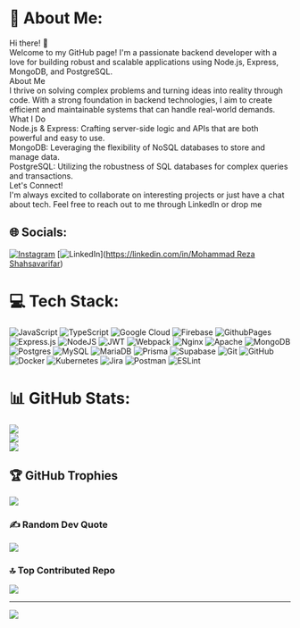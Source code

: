 # 💫 About Me:

Hi there! 👋<br>Welcome to my GitHub page! I'm a passionate backend developer with a love for building robust and scalable applications using Node.js, Express, MongoDB, and PostgreSQL.<br>About Me<br>I thrive on solving complex problems and turning ideas into reality through code. With a strong foundation in backend technologies, I aim to create efficient and maintainable systems that can handle real-world demands.<br>What I Do<br>Node.js & Express: Crafting server-side logic and APIs that are both powerful and easy to use.<br>MongoDB: Leveraging the flexibility of NoSQL databases to store and manage data.<br>PostgreSQL: Utilizing the robustness of SQL databases for complex queries and transactions.<br>Let's Connect!<br>I'm always excited to collaborate on interesting projects or just have a chat about tech. Feel free to reach out to me through LinkedIn or drop me

## 🌐 Socials:

[![Instagram](https://img.shields.io/badge/Instagram-%23E4405F.svg?logo=Instagram&logoColor=white)](https://instagram.com/_69.ir) [![LinkedIn](https://img.shields.io/badge/LinkedIn-%230077B5.svg?logo=linkedin&logoColor=white)]([https://linkedin.com/in/Mohammad Reza Shahsavarifar](https://www.linkedin.com/in/mohammad-reza-shahsavarifar-90b82025b?utm_source=share&utm_campaign=share_via&utm_content=profile&utm_medium=android_app))

# 💻 Tech Stack:

![JavaScript](https://img.shields.io/badge/javascript-%23323330.svg?style=flat&logo=javascript&logoColor=%23F7DF1E) ![TypeScript](https://img.shields.io/badge/typescript-%23007ACC.svg?style=flat&logo=typescript&logoColor=white) ![Google Cloud](https://img.shields.io/badge/GoogleCloud-%234285F4.svg?style=flat&logo=google-cloud&logoColor=white) ![Firebase](https://img.shields.io/badge/firebase-%23039BE5.svg?style=flat&logo=firebase) ![GithubPages](https://img.shields.io/badge/github%20pages-121013?style=flat&logo=github&logoColor=white) ![Express.js](https://img.shields.io/badge/express.js-%23404d59.svg?style=flat&logo=express&logoColor=%2361DAFB) ![NodeJS](https://img.shields.io/badge/node.js-6DA55F?style=flat&logo=node.js&logoColor=white) ![JWT](https://img.shields.io/badge/JWT-black?style=flat&logo=JSON%20web%20tokens) ![Webpack](https://img.shields.io/badge/webpack-%238DD6F9.svg?style=flat&logo=webpack&logoColor=black) ![Nginx](https://img.shields.io/badge/nginx-%23009639.svg?style=flat&logo=nginx&logoColor=white) ![Apache](https://img.shields.io/badge/apache-%23D42029.svg?style=flat&logo=apache&logoColor=white) ![MongoDB](https://img.shields.io/badge/MongoDB-%234ea94b.svg?style=flat&logo=mongodb&logoColor=white) ![Postgres](https://img.shields.io/badge/postgres-%23316192.svg?style=flat&logo=postgresql&logoColor=white) ![MySQL](https://img.shields.io/badge/mysql-4479A1.svg?style=flat&logo=mysql&logoColor=white) ![MariaDB](https://img.shields.io/badge/MariaDB-003545?style=flat&logo=mariadb&logoColor=white) ![Prisma](https://img.shields.io/badge/Prisma-3982CE?style=flat&logo=Prisma&logoColor=white) ![Supabase](https://img.shields.io/badge/Supabase-3ECF8E?style=flat&logo=supabase&logoColor=white) ![Git](https://img.shields.io/badge/git-%23F05033.svg?style=flat&logo=git&logoColor=white) ![GitHub](https://img.shields.io/badge/github-%23121011.svg?style=flat&logo=github&logoColor=white) ![Docker](https://img.shields.io/badge/docker-%230db7ed.svg?style=flat&logo=docker&logoColor=white) ![Kubernetes](https://img.shields.io/badge/kubernetes-%23326ce5.svg?style=flat&logo=kubernetes&logoColor=white) ![Jira](https://img.shields.io/badge/jira-%230A0FFF.svg?style=flat&logo=jira&logoColor=white) ![Postman](https://img.shields.io/badge/Postman-FF6C37?style=flat&logo=postman&logoColor=white) ![ESLint](https://img.shields.io/badge/ESLint-4B3263?style=flat&logo=eslint&logoColor=white)

# 📊 GitHub Stats:

![](https://github-readme-stats.vercel.app/api?username=MohammadrezaShahsavarifar&theme=blue-green&hide_border=false&include_all_commits=true&count_private=false)<br/>
![](https://github-readme-streak-stats.herokuapp.com/?user=MohammadrezaShahsavarifar&theme=blue-green&hide_border=false)<br/>
![](https://github-readme-stats.vercel.app/api/top-langs/?username=MohammadrezaShahsavarifar&theme=blue-green&hide_border=false&include_all_commits=true&count_private=false&layout=compact)

## 🏆 GitHub Trophies

![](https://github-profile-trophy.vercel.app/?username=MohammadrezaShahsavarifar&theme=radical&no-frame=false&no-bg=true&margin-w=4)

### ✍️ Random Dev Quote

![](https://quotes-github-readme.vercel.app/api?type=vetical&theme=radical)

### 🔝 Top Contributed Repo

![](https://github-contributor-stats.vercel.app/api?username=MohammadrezaShahsavarifar&limit=5&theme=dark&combine_all_yearly_contributions=true)

---

[![](https://visitcount.itsvg.in/api?id=MohammadrezaShahsavarifar&icon=0&color=9)](https://visitcount.itsvg.in)

<!-- Proudly created with GPRM ( https://gprm.itsvg.in ) -->
